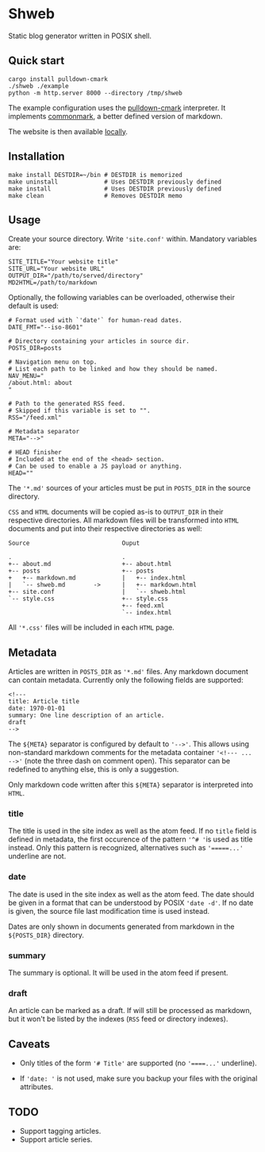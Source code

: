 # Shweb

Static blog generator written in POSIX shell.

## Quick start

    cargo install pulldown-cmark
    ./shweb ./example
    python -m http.server 8000 --directory /tmp/shweb

The example configuration uses the [pulldown-cmark](https://github.com/raphlinus/pulldown-cmark) interpreter.
It implements [commonmark](https://commonmark.org/), a better defined version of markdown.

The website is then available [locally](http://0.0.0.0:8000/).

## Installation

    make install DESTDIR=~/bin # DESTDIR is memorized
    make uninstall             # Uses DESTDIR previously defined
    make install               # Uses DESTDIR previously defined
    make clean                 # Removes DESTDIR memo

## Usage

Create your source directory. Write `'site.conf'` within. Mandatory variables are:

    SITE_TITLE="Your website title"
    SITE_URL="Your website URL"
    OUTPUT_DIR="/path/to/served/directory"
    MD2HTML=/path/to/markdown

Optionally, the following variables can be overloaded, otherwise
their default is used:

    # Format used with `'date'` for human-read dates.
    DATE_FMT="--iso-8601" 

    # Directory containing your articles in source dir.
    POSTS_DIR=posts

    # Navigation menu on top.
    # List each path to be linked and how they should be named.
    NAV_MENU="
    /about.html: about
    "

    # Path to the generated RSS feed.
    # Skipped if this variable is set to "".
    RSS="/feed.xml"

    # Metadata separator
    META="-->"

    # HEAD finisher
    # Included at the end of the <head> section.
    # Can be used to enable a JS payload or anything.
    HEAD=""

The `'*.md'` sources of your articles must be put in `POSTS_DIR` in the
source directory.

`CSS` and `HTML` documents will be copied as-is to `OUTPUT_DIR` in their respective
directories. All markdown files will be transformed into `HTML` documents and put
into their respective directories as well:

    Source                          Ouput

    .                               .
    +-- about.md                    +-- about.html
    +-- posts                       +-- posts
    +   +-- markdown.md             |   +-- index.html
    |   `-- shweb.md        ->      |   +-- markdown.html
    +-- site.conf                   |   `-- shweb.html
    `-- style.css                   +-- style.css
                                    +-- feed.xml
                                    `-- index.html

All `'*.css'` files will be included in each `HTML` page.

## Metadata

Articles are written in `POSTS_DIR` as `'*.md'` files.
Any markdown document can contain metadata. Currently only the following fields are supported:

    <!---
    title: Article title
    date: 1970-01-01
    summary: One line description of an article.
    draft
    -->

The `${META}` separator is configured by default to `'-->'`. This allows using non-standard
markdown comments for the metadata container `'<!--- ... -->'` (note the three dash on comment
open). This separator can be redefined to anything else, this is only a suggestion.

Only markdown code written after this `${META}` separator is interpreted into `HTML`.

### title

The title is used in the site index as well as the atom feed. If no `title` field is defined
in metadata, the first occurence of the pattern `'^# '`is used as title instead. Only this
pattern is recognized, alternatives such as `'=====...'` underline are not.

### date

The date is used in the site index as well as the atom feed. The date should be given in a
format that can be understood by POSIX `'date -d'`. If no date is given, the source file
last modification time is used instead.

Dates are only shown in documents generated from markdown in the `${POSTS_DIR}` directory.

### summary

The summary is optional. It will be used in the atom feed if present.

### draft

An article can be marked as a draft. If will still be processed as markdown,
but it won't be listed by the indexes (`RSS` feed or directory indexes).

## Caveats

* Only titles of the form `'# Title'` are supported (no `'====...'` underline).

* If `'date: '` is not used, make sure you backup your files with the original attributes.

## TODO

 - Support tagging articles.
 - Support article series.
